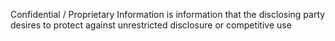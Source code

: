 Confidential / Proprietary Information is information that the disclosing party desires to protect against unrestricted disclosure or competitive use
